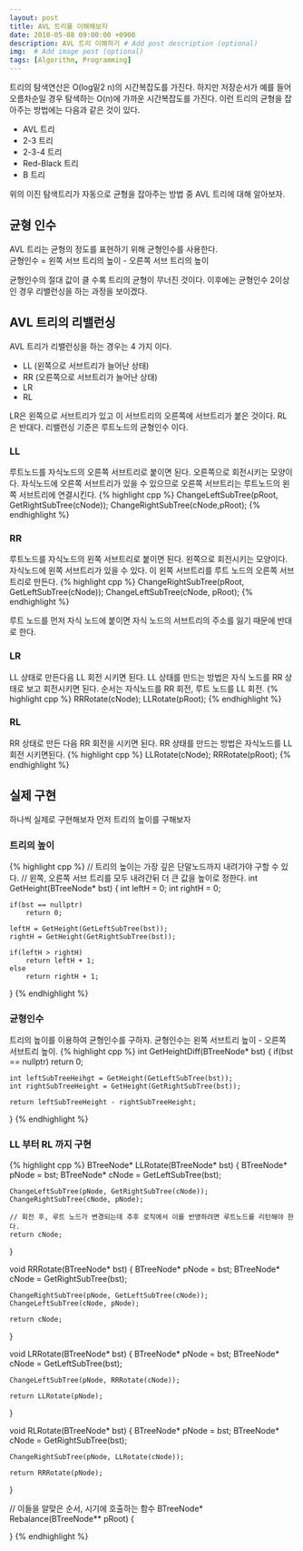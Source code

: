 ```yaml
---
layout: post
title: AVL 트리를 이해해보자
date: 2018-05-08 09:00:00 +0900
description: AVL 트리 이해하기 # Add post description (optional)
img:  # Add image post (optional)
tags: [Algorithm, Programming]
---
```


트리의 탐색연산은 O(log밑2 n)의 시간복잡도를 가진다. 하지만 저장순서가 예를 들어 오름차순일 경우 탐색하는 O(n)에 가까운 시간복잡도를 가진다.
이런 트리의 균형을 잡아주는 방법에는 다음과 같은 것이 있다.
* AVL 트리
* 2-3 트리
* 2-3-4 트리
* Red-Black 트리
* B 트리

위의 이진 탐색트리가 자동으로 균형을 잡아주는 방법 중 AVL 트리에 대해 알아보자.

## 균형 인수
AVL 트리는 균형의 정도를 표현하기 위해 균형인수를 사용한다. <br />
균형인수 = 왼쪽 서브 트리의 높이 - 오른쪽 서브 트리의 높이 <br />

균형인수의 절대 값이 클 수록 트리의 균형이 무너진 것이다. 이후에는 균형인수 2이상인 경우 리밸런싱을 하는 과정을 보이겠다.

## AVL 트리의 리밸런싱
AVL 트리가 리밸런싱을 하는 경우는 4 가지 이다.

* LL (왼쪽으로 서브트리가 늘어난 상태)
* RR (오른쪽으로 서브트리가 늘어난 상태)
* LR 
* RL

LR은 왼쪽으로 서브트리가 있고 이 서브트리의 오른쪽에 서브트리가 붙은 것이다. RL 은 반대다.
리밸런싱 기준은 루트노드의 균형인수 이다.

### LL
루트노드를 자식노드의 오른쪽 서브트리로 붙이면 된다. 오른쪽으로 회전시키는 모양이다.
자식노드에 오른쪽 서브트리가 있을 수 있으므로 오른쪽 서브트리는 루트노드의 왼쪽 서브트리에 연결시킨다.
{% highlight cpp %}
ChangeLeftSubTree(pRoot, GetRightSubTree(cNode));
ChangeRightSubTree(cNode,pRoot);
{% endhighlight %}

### RR
루트노드를 자식노드의 왼쪽 서브트리로 붙이면 된다. 왼쪽으로 회전시키는 모양이다.
자식노드에 왼쪽 서브트리가 있을 수 있다. 이 왼쪽 서브트리를 루트 노드의 오른쪽 서브트리로 만든다.
{% highlight cpp %}
ChangeRightSubTree(pRoot, GetLeftSubTree(cNode));
ChangeLeftSubTree(cNode, pRoot);
{% endhighlight %}

루트 노드를 먼저 자식 노드에 붙이면 자식 노드의 서브트리의 주소를 잃기 때문에 반대로 한다.

### LR
LL 상태로 만든다음 LL 회전 시키면 된다. LL 상태를 만드는 방법은 자식 노드를 RR 상태로 보고 회전시키면 된다.
순서는 자식노드를 RR 회전, 루트 노드를 LL 회전.
{% highlight cpp %}
RRRotate(cNode);
LLRotate(pRoot);
{% endhighlight %}

### RL
RR 상태로 만든 다음 RR 회전을 시키면 된다. RR 상태를 만드는 방법은 자식노드를 LL 회전 시키면된다.
{% highlight cpp %}
LLRotate(cNode);
RRRotate(pRoot);
{% endhighlight %}

## 실제 구현
하나씩 실제로 구현해보자 먼저 트리의 높이를 구해보자

### 트리의 높이
{% highlight cpp %}
// 트리의 높이는 가장 깊은 단말노드까지 내려가야 구할 수 있다.
// 왼쪽, 오른쪽 서브 트리를 모두 내려간뒤 더 큰 값을 높이로 정한다.
int GetHeight(BTreeNode* bst)
{
    int leftH = 0;
    int rightH = 0;

    if(bst == nullptr)
        return 0;
    
    leftH = GetHeight(GetLeftSubTree(bst));
    rightH = GetHeight(GetRightSubTree(bst));

    if(leftH > rightH)
        return leftH + 1;
    else
        return rightH + 1;
}
{% endhighlight %}

### 균형인수
트리의 높이를 이용하여 균형인수를 구하자. 균형인수는 왼쪽 서브트리 높이 - 오른쪽 서브트리 높이.
{% highlight cpp %}
int GetHeightDiff(BTreeNode* bst)
{
    if(bst == nullptr)
        return 0;
    
    int leftSubTreeHeihgt = GetHeight(GetLeftSubTree(bst));
    int rightSubTreeHeight = GetHeight(GetRightSubTree(bst));

    return leftSubTreeHeight - rightSubTreeHeight;
}
{% endhighlight %}

### LL 부터 RL 까지 구현
{% highlight cpp %}
BTreeNode* LLRotate(BTreeNode* bst)
{
    BTreeNode* pNode = bst;
    BTreeNode* cNode = GetLeftSubTree(bst);

    ChangeLeftSubTree(pNode, GetRightSubTree(cNode));
    ChangeRightSubTree(cNode, pNode);

    // 회전 후, 루트 노드가 변경되는데 추후 로직에서 이를 반영하려면 루트노드를 리턴해야 한다.
    return cNode;
}

void RRRotate(BTreeNode* bst)
{
    BTreeNode* pNode = bst;
    BTreeNode* cNode = GetRightSubTree(bst);

    ChangeRightSubTree(pNode, GetLeftSubTree(cNode));
    ChangeLeftSubTree(cNode, pNode);

    return cNode;
}

void LRRotate(BTreeNode* bst)
{
    BTreeNode* pNode = bst;
    BTreeNode* cNode = GetLeftSubTree(bst);

    ChangeLeftSubTree(pNode, RRRotate(cNode));

    return LLRotate(pNode);
}

void RLRotate(BTreeNode* bst)
{
    BTreeNode* pNode = bst;
    BTreeNode* cNode = GetRightSubTree(bst);

    ChangeRightSubTree(pNode, LLRotate(cNode));

    return RRRotate(pNode);
}

// 이들을 알맞은 순서, 시기에 호출하는 함수
BTreeNode* Rebalance(BTreeNode** pRoot)
{

}
{% endhighlight %}